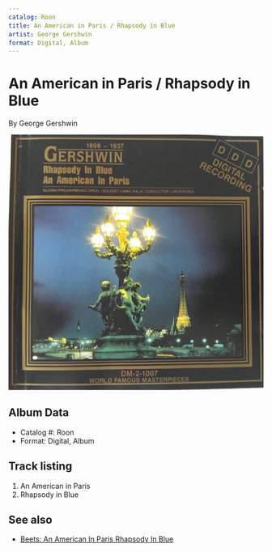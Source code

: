 ```yaml
---
catalog: Roon
title: An American in Paris / Rhapsody in Blue
artist: George Gershwin
format: Digital, Album
---
```


# An American in Paris / Rhapsody in Blue

By George Gershwin

![](../../assets/albumcovers/George_Gershwin-An_American_in_Paris_-_Rhapsody_in_Blue.png)

## Album Data

- Catalog #: Roon
- Format: Digital, Album


## Track listing


1. An American in Paris
2. Rhapsody in Blue


## See also

- [Beets: An American In Paris Rhapsody In Blue](../../Beets/George_Gershwin/An_American_In_Paris_Rhapsody_In_Blue.md)
